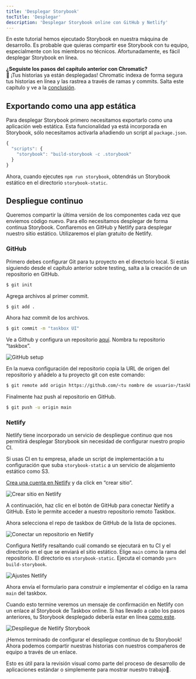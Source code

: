 ```yaml
---
title: 'Desplegar Storybook'
tocTitle: 'Desplegar'
description: 'Desplegar Storybook online con GitHub y Netlify'
---
```


En este tutorial hemos ejecutado Storybook en nuestra máquina de desarrollo. Es probable que quieras compartir ese Storybook con tu equipo, especialmente con los miembros no técnicos. Afortunadamente, es fácil desplegar Storybook en línea.

<div class="aside">
<strong>¿Seguiste los pasos del capítulo anterior con Chromatic?</strong>
<br/>
🎉 ¡Tus historias ya están desplegadas! Chromatic indexa de forma segura tus historias en línea y las rastrea a través de ramas y commits. Salta este capítulo y ve a la <a href="/intro-to-storybook/angular/es/conclusion">conclusión</a>.
</div>

## Exportando como una app estática

Para desplegar Storybook primero necesitamos exportarlo como una aplicación web estática. Esta funcionalidad ya está incorporada en Storybook, sólo necesitamos activarla añadiendo un script al `package.json`.

```javascript
{
  "scripts": {
    "storybook": "build-storybook -c .storybook"
  }
}
```

Ahora, cuando ejecutes `npm run storybook`, obtendrás un Storybook estático en el directorio `storybook-static`.

## Despliegue continuo

Queremos compartir la última versión de los componentes cada vez que enviemos código nuevo. Para ello necesitamos desplegar de forma continua Storybook. Confiaremos en GitHub y Netlify para desplegar nuestro sitio estático. Utilizaremos el plan gratuito de Netlify.

### GitHub

Primero debes configurar Git para tu proyecto en el directorio local. Si estás siguiendo desde el capítulo anterior sobre testing, salta a la creación de un repositorio en GitHub.

```bash
$ git init
```

Agrega archivos al primer commit.

```bash
$ git add .
```

Ahora haz commit de los archivos.

```bash
$ git commit -m "taskbox UI"
```

Ve a Github y configura un repositorio [aquí](https://github.com/new). Nombra tu repositorio “taskbox”.

![GitHub setup](/intro-to-storybook/github-create-taskbox.png)

En la nueva configuración del repositorio copia la URL de origen del repositorio y añádelo a tu proyecto git con este comando:

```bash
$ git remote add origin https://github.com/<tu nombre de usuario>/taskbox.git
```

Finalmente haz push al repositorio en GitHub.

```bash
$ git push -u origin main
```

### Netlify

Netlify tiene incorporado un servicio de despliegue continuo que nos permitirá desplegar Storybook sin necesidad de configurar nuestro propio CI.

<div class="aside">
Si usas CI en tu empresa, añade un script de implementación a tu configuración que suba <code>storybook-static</code> a un servicio de alojamiento estático como S3.
</div>

[Crea una cuenta en Netlify](https://app.netlify.com/start) y da click en “crear sitio”.

![Crear sitio en Netlify](/intro-to-storybook/netlify-create-site.png)

A continuación, haz clic en el botón de GitHub para conectar Netlify a GitHub. Esto le permite acceder a nuestro repositorio remoto Taskbox.

Ahora selecciona el repo de taskbox de GitHub de la lista de opciones.

![Conectar un repositorio en Netlify](/intro-to-storybook/netlify-account-picker.png)

Configura Netlify resaltando cuál comando se ejecutará en tu CI y el directorio en el que se enviará el sitio estático. Elige `main` como la rama del repositorio. El directorio es `storybook-static`. Ejecuta el comando `yarn build-storybook`.

![Ajustes Netlify](/intro-to-storybook/netlify-settings.png)

Ahora envía el formulario para construir e implementar el código en la rama `main` del taskbox.

Cuando esto termine veremos un mensaje de confirmación en Netlify con un enlace al Storybook de Taskbox online. Si has llevado a cabo los pasos anteriores, tu Storybook desplegado debería estar en línea [como este](https://clever-banach-415c03.netlify.com/).

![Despliegue de Netlify Storybook](/intro-to-storybook/netlify-storybook-deploy.png)

¡Hemos terminado de configurar el despliegue continuo de tu Storybook! Ahora podemos compartir nuestras historias con nuestros compañeros de equipo a través de un enlace.

Esto es útil para la revisión visual como parte del proceso de desarrollo de aplicaciones estándar o simplemente para mostrar nuestro trabajo💅.
